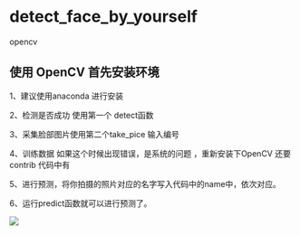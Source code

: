 # detect_face_by_yourself
opencv 
## 使用 OpenCV 首先安装环境 
1、建议使用anaconda 进行安装 


2、检测是否成功 使用第一个 detect函数 


3、采集脸部图片使用第二个take_pice 输入编号 


4、训练数据 如果这个时候出现错误，是系统的问题 ，重新安装下OpenCV 还要contrib 代码中有


5、进行预测，将你拍摄的照片对应的名字写入代码中的name中，依次对应。


6、运行predict函数就可以进行预测了。


![](https://upload-images.jianshu.io/upload_images/14018162-8a3f38e65a958e00.png?imageMogr2/auto-orient/strip%7CimageView2/2/w/1240)
